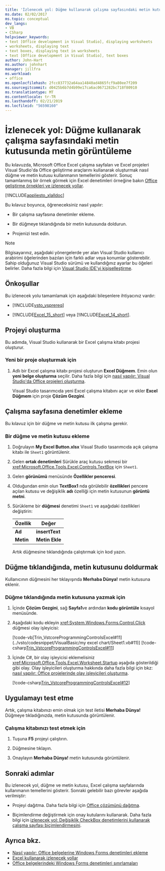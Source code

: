 ```yaml
---
title: 'İzlenecek yol: Düğme kullanarak çalışma sayfasındaki metin kutusunda metin görüntüleme'
ms.date: 02/02/2017
ms.topic: conceptual
dev_langs:
- VB
- CSharp
helpviewer_keywords:
- text [Office development in Visual Studio], displaying worksheets
- worksheets, displaying text
- text boxes, displaying text in worksheets
- text [Office development in Visual Studio], text boxes
author: John-Hart
ms.author: johnhart
manager: jillfra
ms.workload:
- office
ms.openlocfilehash: 2fcc837732a64aa14840ad4865fcf9a80ee7f209
ms.sourcegitcommit: d0425b6b7d4b99e17ca6ac0671282bc718f80910
ms.translationtype: MT
ms.contentlocale: tr-TR
ms.lasthandoff: 02/21/2019
ms.locfileid: "56598160"
---
```

# <a name="walkthrough-display-text-in-a-text-box-in-a-worksheet-using-a-button"></a>İzlenecek yol: Düğme kullanarak çalışma sayfasındaki metin kutusunda metin görüntüleme
  Bu kılavuzda, Microsoft Office Excel çalışma sayfaları ve Excel projeleri Visual Studio'da Office geliştirme araçlarını kullanarak oluşturmak nasıl düğme ve metin kutusu kullanmanın temellerini gösterir. Sonuç tamamlanmış bir örnek görmek için Excel denetimleri örneğine bakın [Office geliştirme örnekleri ve izlenecek yollar](../vsto/office-development-samples-and-walkthroughs.md).

 [!INCLUDE[appliesto_xlalldoc](../vsto/includes/appliesto-xlalldoc-md.md)]

 Bu kılavuz boyunca, öğreneceksiniz nasıl yapılır:

-   Bir çalışma sayfasına denetimler ekleme.

-   Bir düğmeye tıklandığında bir metin kutusunda doldurun.

-   Projenizi test edin.

> [!NOTE]
>  Bilgisayarınız, aşağıdaki yönergelerde yer alan Visual Studio kullanıcı arabirimi öğelerinden bazıları için farklı adlar veya konumlar gösterebilir. Sahip olduğunuz Visual Studio sürümü ve kullandığınız ayarlar bu öğeleri belirler. Daha fazla bilgi için [Visual Studio IDE'yi kişiselleştirme](../ide/personalizing-the-visual-studio-ide.md).

## <a name="prerequisites"></a>Önkoşullar
 Bu izlenecek yolu tamamlamak için aşağıdaki bileşenlere ihtiyacınız vardır:

-   [!INCLUDE[vsto_vsprereq](../vsto/includes/vsto-vsprereq-md.md)]

-   [!INCLUDE[Excel_15_short](../vsto/includes/excel-15-short-md.md)] veya [!INCLUDE[Excel_14_short](../vsto/includes/excel-14-short-md.md)].

## <a name="create-the-project"></a>Projeyi oluşturma
 Bu adımda, Visual Studio kullanarak bir Excel çalışma kitabı projesi oluşturur.

### <a name="to-create-a-new-project"></a>Yeni bir proje oluşturmak için

1.  Adlı bir Excel çalışma kitabı projesi oluşturun **Excel Düğmem**. Emin olun **yeni belge oluşturma** seçilir. Daha fazla bilgi için [nasıl yapılır: Visual Studio'da Office projeleri oluşturma](../vsto/how-to-create-office-projects-in-visual-studio.md).

     Visual Studio tasarımcıda yeni Excel çalışma kitabını açar ve ekler **Excel Düğmem** için proje **Çözüm Gezgini**.

## <a name="add-controls-to-the-worksheet"></a>Çalışma sayfasına denetimler ekleme
 Bu kılavuz için bir düğme ve metin kutusu ilk çalışma gerekir.

### <a name="to-add-a-button-and-a-text-box"></a>Bir düğme ve metin kutusu ekleme

1. Doğrulayın **My Excel Button.xlsx** Visual Studio tasarımcıda açık çalışma kitabı ile `Sheet1` görüntülenir.

2. Gelen **ortak denetimleri** Sürükle araç kutusu sekmesi bir <xref:Microsoft.Office.Tools.Excel.Controls.TextBox> için `Sheet1`.

3. Gelen **görünümü** menüsünde **Özellikler penceresi**.

4. Olduğundan emin olun **TextBox1** nda görülebilir **özellikleri** pencere açılan kutusu ve değişiklik **adı** özelliği için metin kutusunun **görüntü metni**.

5. Sürükleme bir **düğmesi** denetimi `Sheet1` ve aşağıdaki özellikleri değiştirin:

   |Özellik|Değer|
   |--------------|-----------|
   |**Ad**|**insertText**|
   |**Metin**|**Metin Ekle**|

   Artık düğmesine tıklandığında çalıştırmak için kod yazın.

## <a name="populate-the-text-box-when-the-button-is-clicked"></a>Düğme tıklandığında, metin kutusunu doldurmak
 Kullanıcının düğmesini her tıklayışında **Merhaba Dünya!** metin kutusuna eklenir.

### <a name="to-write-to-the-text-box-when-the-button-is-clicked"></a>Düğme tıklandığında metin kutusuna yazmak için

1.  İçinde **Çözüm Gezgini**, sağ **Sayfa1**ve ardından **kodu görüntüle** kısayol menüsünde.

2.  Aşağıdaki kodu ekleyin <xref:System.Windows.Forms.Control.Click> düğmesi olay işleyicisi:

     [!code-vb[Trin_VstcoreProgrammingControlsExcel#11](../vsto/codesnippet/VisualBasic/my excel chart/Sheet1.vb#11)]
     [!code-csharp[Trin_VstcoreProgrammingControlsExcel#11](../vsto/codesnippet/CSharp/Trin_VstcoreProgrammingControlsExcelCS/Sheet1.cs#11)]

3.  İçinde C#, bir olay işleyicisi eklemelisiniz <xref:Microsoft.Office.Tools.Excel.Worksheet.Startup> aşağıda gösterildiği gibi olay. Olay işleyicileri oluşturma hakkında daha fazla bilgi için bkz: [nasıl yapılır: Office projelerinde olay işleyicileri oluşturma](../vsto/how-to-create-event-handlers-in-office-projects.md).

     [!code-csharp[Trin_VstcoreProgrammingControlsExcel#12](../vsto/codesnippet/CSharp/Trin_VstcoreProgrammingControlsExcelCS/Sheet1.cs#12)]

## <a name="test-the-application"></a>Uygulamayı test etme
 Artık, çalışma kitabınızı emin olmak için test iletisi **Merhaba Dünya!** Düğmeye tıkladığınızda, metin kutusunda görüntülenir.

### <a name="to-test-your-workbook"></a>Çalışma kitabınızı test etmek için

1.  Tuşuna **F5** projeyi çalıştırın.

2.  Düğmesine tıklayın.

3.  Onaylayın **Merhaba Dünya!** metin kutusunda görüntülenir.

## <a name="next-steps"></a>Sonraki adımlar
 Bu izlenecek yol, düğme ve metin kutusu, Excel çalışma sayfalarında kullanmanın temellerini gösterir. Sonraki gelebilir bazı görevler aşağıda verilmiştir:

-   Projeyi dağıtma. Daha fazla bilgi için [Office çözümünü dağıtma](../vsto/deploying-an-office-solution.md).

-   Biçimlendirme değiştirmek için onay kutularını kullanarak. Daha fazla bilgi için [izlenecek yol: Değişiklik CheckBox denetimlerini kullanarak çalışma sayfası biçimlendirmesini](../vsto/walkthrough-changing-worksheet-formatting-using-checkbox-controls.md).

## <a name="see-also"></a>Ayrıca bkz.
- [Nasıl yapılır: Office belgelerine Windows Forms denetimleri ekleme](../vsto/how-to-add-windows-forms-controls-to-office-documents.md)
- [Excel kullanarak izlenecek yollar](../vsto/walkthroughs-using-excel.md)
- [Office belgelerindeki Windows Forms denetimleri sınırlamaları](../vsto/limitations-of-windows-forms-controls-on-office-documents.md)
